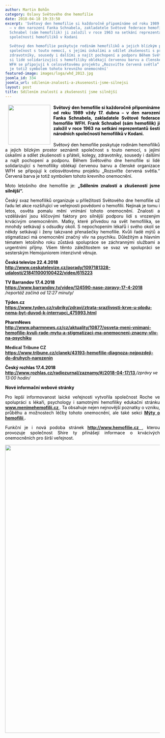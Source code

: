 ```yaml
---
author: Martin Bohůn
category: Oslavy Světového dne hemofilie
date: 2018-04-18 19:33:50
excerpt: 'Světový den hemofilie si každoročně připomínáme od roku 1989 vždy 17 dubna
  – v den narození Fanka Schnabela, zakladatele Světové federace hemofilie WFH Frank
  Schnabel (sám hemofilik) ji založil v roce 1963 na setkání reprezentantů šesti národních
  společností hemofiliků v Kodani

  Světový den hemofilie poskytuje rodinám hemofiliků a jejich blízkým prostor seznámit
  společnost s touto nemocí, s jejími úskalími a sdílet zkušenosti s přáteli, kolegy,
  zdravotníky, sousedy i dalšími a najít pochopení a podporu Během Světového dne hemofilie
  si lidé solidarizující s hemofiliky oblékají červenou barvu a členské organizace
  WFH se připojují k celosvětovému projektu „Rozsviťte červená světla“ Červená barva
  je totiž symbolem tohoto krevního onemocnění'
featured-image: images/loga/whd_2013.jpg
joomla_id: 334
joomla_url: sdilenim-znalosti-a-zkusenosti-jsme-silnejsi
layout: post
title: Sdílením znalostí a zkušeností jsme silnější
---
```


<h4 style="text-align: justify;">
 <img border="0" height="129" src="{{ site.baseurl }}/images/loga/whd_2013.jpg" style="float: left; margin-left: 10px; margin-right: 10px;" width="137"/>
 <span style="color: #000000;">
  Světový den hemofilie si každoročně připomínáme od roku 1989 vždy 17. dubna – v den narození Fanka Schnabela, zakladatele Světové federace hemofilie WFH. Frank Schnabel (sám hemofilik) ji založil v roce 1963 na setkání reprezentantů šesti národních společností hemofiliků v Kodani.
 </span>
</h4>
<p style="text-align: justify;">
 <span style="color: #000000;">
  Světový den hemofilie poskytuje rodinám hemofiliků a jejich blízkým prostor seznámit společnost s touto nemocí, s jejími úskalími a sdílet zkušenosti s přáteli, kolegy, zdravotníky, sousedy i dalšími a najít pochopení a podporu. Během Světového dne hemofilie si lidé solidarizující s hemofiliky oblékají červenou barvu a členské organizace WFH se připojují k celosvětovému projektu „Rozsviťte červená světla.“ Červená barva je totiž symbolem tohoto krevního onemocnění.
 </span>
</p>
<p style="text-align: justify;">
 <span style="color: #000000;">
  Moto letošního dne hemofilie je:
  <strong>
   „Sdílením znalostí a zkušeností jsme silnější“.
  </strong>
 </span>
</p>
<p style="text-align: justify;">
 <span style="color: #000000;">
  Český svaz hemofiliků organizuje u příležitosti Světového dne hemofilie už řadu let akce rozšiřující ve veřejnosti povědomí o hemofilii. Nejinak je tomu i letos, osvěta pomalu mění vnímání tohoto onemocnění. Znalosti a vzdělávání jsou klíčovými faktory pro silnější podporu lidí s vrozeným krvácivým onemocněním. Matky, které přivedou na svět hemofilika, se mnohdy setkávají s odsudky okolí. S nepochopením lékařů i svého okolí se někdy setkávají i ženy takzvané přenašečky hemofilie. Kvůli řadě mýtů a stigmatizaci má onemocnění značný vliv na psychiku. Důležitým a hlavním tématem letošního roku zůstává spolupráce se záchrannými službami a urgentními příjmy. Všem těmto záležitostem se svaz ve spolupráci se sesterským Hemojuniorem intenzivně věnuje.
 </span>
</p>
<p>
 <strong>
  <span style="color: #000000;">
   <strong>
    Česká televize 22.4.2018
    <br/>
    <a href="http://www.ceskatelevize.cz/porady/1097181328-udalosti/218411000100422/video/615223" target="_blank" title="Česká televize o hemofilii 22.4.2018">
     http://www.ceskatelevize.cz/porady/1097181328-udalosti/218411000100422/video/615223
    </a>
    <br/>
   </strong>
  </span>
 </strong>
</p>
<p>
 <strong>
  <span style="color: #000000;">
   <strong>
    TV Barrandov 17.4.2018
   </strong>
  </span>
  <br/>
  <a href="https://www.barrandov.tv/video/124590-nase-zpravy-17-4-2018" target="_blank">
   https://www.barrandov.tv/video/124590-nase-zpravy-17-4-2018
  </a>
 </strong>
 <span style="color: #000000;">
  <em>
   /reportáž začíná od 12:27 minuty/
  </em>
 </span>
</p>
<p>
 <strong>
  <span style="color: #000000;">
   <strong>
    Týden.cz
   </strong>
  </span>
  <br/>
  <a href="https://www.tyden.cz/rubriky/zdravi/ztrata-srazlivosti-krve-u-plodu-nema-byt-duvod-k-interrupci_475993.html" target="_blank">
   https://www.tyden.cz/rubriky/zdravi/ztrata-srazlivosti-krve-u-plodu-nema-byt-duvod-k-interrupci_475993.html
  </a>
 </strong>
</p>
<p>
 <span style="color: #000000;">
  <strong>
   PharmNews
  </strong>
 </span>
 <br/>
 <strong>
  <a href="http://www.pharmnews.cz/cz/aktuality/10877/osveta-meni-vnimani-hemofilie-kvuli-rade-mytu-a-stigmatizaci-ma-onemocneni-znacny-vliv-na-psychiku" target="_blank">
   http://www.pharmnews.cz/cz/aktuality/10877/osveta-meni-vnimani-hemofilie-kvuli-rade-mytu-a-stigmatizaci-ma-onemocneni-znacny-vliv-na-psychiku
  </a>
 </strong>
</p>
<p>
 <strong>
  Medical Tribune CZ
  <a data-saferedirecturl="https://www.google.com/url?hl=cs&amp;q=https://www.tribune.cz/clanek/43193-hemofilie-diagnoza-nejpozdeji-do-druhych-narozenin&amp;source=gmail&amp;ust=1524757744998000&amp;usg=AFQjCNGDfO328IkOqZ3_a_d30yw-0yDBuQ" href="https://www.tribune.cz/clanek/43193-hemofilie-diagnoza-nejpozdeji-do-druhych-narozenin" target="_blank">
   <br/>
   https://www.tribune.cz/clanek/43193-hemofilie-diagnoza-nejpozdeji-do-druhych-narozenin
  </a>
 </strong>
</p>
<p>
 <span style="color: #000000;">
  <strong>
   Český rozhlas 17.4.2018
  </strong>
 </span>
 <br/>
 <strong>
  <a href="http://www.rozhlas.cz/radiozurnal/zaznamy/#/2018-04-17/13" target="_blank">
   http://www.rozhlas.cz/radiozurnal/zaznamy/#/2018-04-17/13
  </a>
 </strong>
 <span style="color: #000000;">
  <em>
   /zprávy ve 13:00 hodin/
  </em>
 </span>
</p>
<p>
 <span style="color: #000000;">
  <strong>
   Nové informační webové stránky
  </strong>
 </span>
</p>
<p style="text-align: justify;">
 <span style="color: #000000;">
  Pro lepší informovanost laické veřejnosti vytvořila společnost Roche ve spolupráci s lékaři, psychology i samotnými hemofiliky edukační stránku
 </span>
 <strong>
  <a href="http://www.menimehemofilii.cz" target="_blank">
   www.menimehemofilii.cz
  </a>
 </strong>
 .
 <span style="color: #000000;">
  Ta obsahuje nejen nejnovější poznatky o vzniku, průběhu a možnostech léčby tohoto onemocnění, ale také sekci
 </span>
 <strong>
  <a href="https://www.mojemedicina.cz/cs_cz/pruvodce-pacienta/diagnozy/Hemofilie/myty-o-hemofilii.html" target="_blank">
   Mýty o hemofilii
  </a>
  .
 </strong>
</p>
<p style="text-align: justify;">
 <span style="color: #000000;">
  Funkční je i nová podoba stránek
 </span>
 <strong>
  <a href="http://www.hemofilie.cz/" target="_blank">
   http://www.hemofilie.cz
  </a>
 </strong>
 ,
 <span style="color: #000000;">
  kterou provozuje společnost Shire ty přinášejí informace o krvácivých onemocněních pro širší veřejnost.
 </span>
</p>
<p style="text-align: center;">
 <img border="0" height="936" src="{{ site.baseurl }}/images/uvodnik-clanku-foto/poster-whd2018_17x22in_en.jpg" width="736"/>
</p>